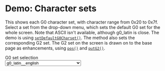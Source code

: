 # Demo: Character sets

This shows each G0 character set, with character range from 0x20 to 0x7f. Select a set from the drop-down menu, which sets the default G0 set for the whole screen.  Note that ASCII isn't available, although g0_latin is close. The demo is using [`setDefaultG0Charset()`](../teletext-screen-api#setdefaultg0charset-charset-withupdate).  The method also sets the corresponding G2 set. The G2 set on the screen is drawn on to the base page as enhancements, using [`pos()`](../teletext-screen-api#pos-col-row) and [`putG2()`](../teletext-screen-api#putg2-char).

<label for="g0setselector">G0 set selection</label><br>
<select style="margin-bottom: 1rem;" id="g0setselector" on>
    <option>g0_latin</option>
    <option>g0_latin__czech_slovak</option>
    <option selected>g0_latin__english</option>
    <option>g0_latin__estonian</option>
    <option>g0_latin__french</option>
    <option>g0_latin__german</option>
    <option>g0_latin__italian</option>
    <option>g0_latin__latvian_lithuanian</option>
    <option>g0_latin__polish</option>
    <option>g0_latin__portuguese_spanish</option>
    <option>g0_latin__romanian</option>
    <option>g0_latin__serbian_croatian_slovenian</option>
    <option>g0_latin__swedish_finnish_hungarian</option>
    <option>g0_latin__turkish</option>
    <option>g0_greek</option>
    <option>g0_cyrillic__russian_bulgarian</option>
    <option>g0_cyrillic__serbian_croatian</option>
    <option>g0_cyrillic__ukranian</option>
    <option>g0_arabic</option>
    <option>g0_hebrew</option>
</select>


<ClientOnly>

<div id="screen"></div>

<script setup>
import { runDemoInVitepress } from './runDemoCodeHelper.js';
import { Attributes, Colour, Level, Teletext } from '@techandsoftware/teletext';

const DEFAULT_DEMO_G0_SET = 'g0_latin__english';

runDemoInVitepress(() => {

    document.querySelector('#g0setselector').onchange = g0setselected;
    const t = Teletext();
    // level 1.5 is required to draw enhancements
    t.setLevel(Level[1.5]);
    t.addTo('#screen');

    drawG0Set(t);
    drawG2Set(t);

    updateSet(t, DEFAULT_DEMO_G0_SET);
    
    function g0setselected(e) {
        const set = e.target.value;
        updateSet(t, set);
    }

    return () => t.destroy(); // cleanup after unmount in vitepress
});

function updateSet(t, set) {
    const setNames = getSetNames(set);
    t.setDefaultG0Charset(set, false);
    t.setRow(2, ' \x03G0 set:\x06' + setNames.g0SetName);
    t.setRow(14, ' \x03G2 set:\x06' + setNames.g2SetName);

}

function drawG0Set(t) {
    t.setRow(3, '  Placed on base page');
    t.setRow(5, '\x02    0 1 2 3 4 5 6 7 8 9 a b c d e f', false);

    let charCode = 0x20;
    let chars;
    for (let r = 0; r < 6; r++) {
        chars = '  \x02' + (r+2) + '\x07';
        for (let c = 0; c < 16; c++) {
            chars += String.fromCharCode(charCode) + ' ';
            charCode++;
        }
        t.setRow(r + 7, chars, false);
    }
}

function drawG2Set(t) {
    t.setRow(15, '  Placed using level 1.5 enhancements');

    for (let r = 0; r < 6; r++) {
        t.setRow(r + 17, '  \x02' + (r+2) + '\x07', false);
    }

    // draw G2 using enhancements on base page
    const e = t.enhance();
    let charCode = 0x20;
    for (let r = 0; r < 6; r++) {
        for (let c = 0; c < 16; c++) {
            const char = String.fromCharCode(charCode);
            e.pos((c * 2) + 5, r + 17).putG2(char);
            charCode++;
        }
    }
    e.end();

}

function getSetNames(charset) {
    const g0SetName = charset.replace(/_/g, ' ');

    let g2SetName = charset.replace(/^g0_(.+?)(?:$|_.+)/, "g2 $1");
    if (g2SetName == 'g2 hebrew') g2SetName = 'g2 arabic';

    return {
        g0SetName,
        g2SetName
    };
}
</script>
</ClientOnly>
